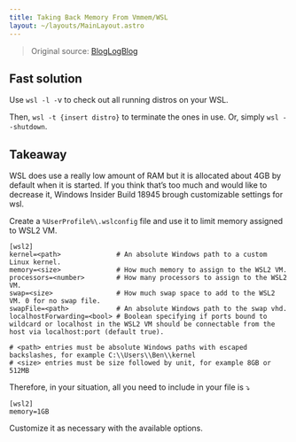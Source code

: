 ```yaml
---
title: Taking Back Memory From Vmmem/WSL
layout: ~/layouts/MainLayout.astro
---
```


> Original source: [BlogLogBlog](https://blog.simonpeterdebbarma.com/2020-04-memory-and-wsl/)

## Fast solution

Use `wsl -l -`v to check out all running distros on your WSL.

Then, `wsl -t {insert distro}` to terminate the ones in use. Or, simply `wsl --shutdown`.

## Takeaway

WSL does use a really low amount of RAM but it is allocated about 4GB by default when it is started. If you think that’s too much and would like to decrease it, Windows Insider Build 18945 brough customizable settings for wsl.

Create a `%UserProfile%\.wslconfig` file and use it to limit memory assigned to WSL2 VM.

```ini:.wslconfig
[wsl2]
kernel=<path>              # An absolute Windows path to a custom Linux kernel.
memory=<size>              # How much memory to assign to the WSL2 VM.
processors=<number>        # How many processors to assign to the WSL2 VM.
swap=<size>                # How much swap space to add to the WSL2 VM. 0 for no swap file.
swapFile=<path>            # An absolute Windows path to the swap vhd.
localhostForwarding=<bool> # Boolean specifying if ports bound to wildcard or localhost in the WSL2 VM should be connectable from the host via localhost:port (default true).

# <path> entries must be absolute Windows paths with escaped backslashes, for example C:\\Users\\Ben\\kernel
# <size> entries must be size followed by unit, for example 8GB or 512MB
```

Therefore, in your situation, all you need to include in your file is ⤵

```ini:.wslconfig
[wsl2]
memory=1GB
```

Customize it as necessary with the available options.